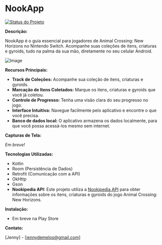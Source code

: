 # NookApp

[![Status do Projeto](https://img.shields.io/badge/status-em%20desenvolvimento-yellow)](https://github.com/seu-usuario/seu-repositorio)

**Descrição:**

NookApp é o guia essencial para jogadores de Animal Crossing: New Horizons no Nintendo Switch. Acompanhe suas coleções de itens, criaturas e gyroids, tudo na palma da sua mão, diretamente no seu celular Android.

![Image](https://github.com/user-attachments/assets/c695e085-20e1-4611-8ffc-3dc53f83316a)

**Recursos Principais:**

*   **Track de Coleções:** Acompanhe sua coleção de itens, criaturas e gyroids.
*   **Marcação de Itens Coletados:** Marque os itens, criaturas e gyroids que você já coletou.
*   **Controle de Progresso:** Tenha uma visão clara do seu progresso no jogo.
*   **Interface Intuitiva:** Navegue facilmente pelo aplicativo e encontre o que você precisa.
*   **Banco de dados local:** O aplicativo armazena os dados localmente, para que você possa acessá-los mesmo sem internet.

**Capturas de Tela:**

*Em breve!*

**Tecnologias Utilizadas:**

*   Kotlin
*   Room (Persistência de Dados)
*   Retrofit (Comunicação com a API)
*   OkHttp
*   Gson
*   **Nookipedia API:** Este projeto utiliza a [Nookipedia API](https://api.nookipedia.com/) para obter informações sobre os itens, criaturas e gyroids do jogo Animal Crossing: New Horizons.

**Instalação:**

* Em breve na Play Store

**Contato:**

[Jenny] - [jennydemelos@gmail.com]
